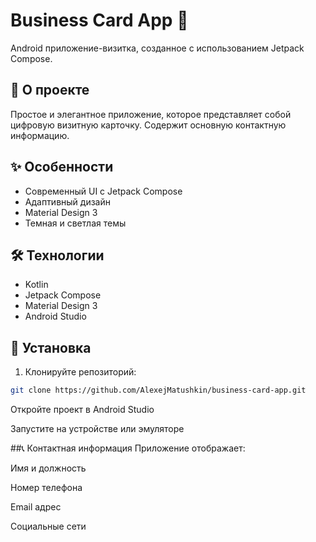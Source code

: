 # Business Card App 🪪

Android приложение-визитка, созданное с использованием Jetpack Compose.

## 📱 О проекте

Простое и элегантное приложение, которое представляет собой цифровую визитную карточку. Содержит основную контактную информацию.

## ✨ Особенности

- Современный UI с Jetpack Compose
- Адаптивный дизайн
- Material Design 3
- Темная и светлая темы

## 🛠️ Технологии

- Kotlin
- Jetpack Compose
- Material Design 3
- Android Studio

## 🚀 Установка

1. Клонируйте репозиторий:
```bash
git clone https://github.com/AlexejMatushkin/business-card-app.git
```
Откройте проект в Android Studio

Запустите на устройстве или эмуляторе

##📞 Контактная информация
Приложение отображает:

Имя и должность

Номер телефона

Email адрес

Социальные сети
